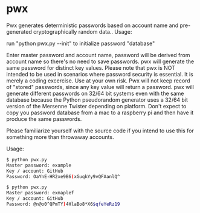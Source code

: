 # pwx
Pwx generates deterministic passwords based on account name and pre-generated cryptographically random data..
Usage:

run "python pwx.py --init" to initialize password "database"

Enter master password and account name, password will be derived from account name so there's no need to save passwords. pwx will generate the same password for distinct key values.
Please note that pwx is NOT intended to be used in scenarios where password security is essential. It is merely a coding excercise. Use at your own risk.
Pwx will not keep record of "stored" passwords, since any key value will return a password. pwx will generate different passwords on 32/64 bit systems even with the same database because the Python pseudorandom generator uses a 32/64 bit version of the Mersenne Twister depending on platform. Don't expect to copy you password database from a mac to a raspberry pi and then have it produce the same passwords.

Please familiarize yourself with the source code if you intend to use this for something more than throwaway accounts.

Usage:
```bash
$ python pwx.py
Master password: example
Key / account: GitHub
Password: OaYnE-HR2xe9B6(xGuqkYy9vQFAanlQ^
```

```bash
$ python pwx.py
Master password: exmaplef
Key / account: GitHub
Password: @n@o0^QPmTY)4HlaBo8*X6$qfeYeRz19
```
